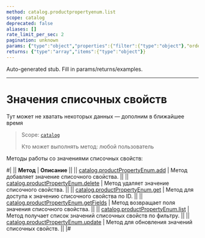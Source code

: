 ```yaml
---
method: catalog.productpropertyenum.list
scope: catalog
deprecated: false
aliases: []
rate_limit_per_sec: 2
pagination: unknown
params: {"type":"object","properties":{"filter":{"type":"object"},"order":{"type":"object"},"select":{"type":"array","items":{"type":"string"}},"start":{"type":["integer","string"]}}}
returns: {"type":"array","items":{"type":"object"}}
---
```


Auto-generated stub. Fill in params/returns/examples.

---

# Значения списочных свойств



Тут может не хватать некоторых данных — дополним в ближайшее время



> Scope: [`catalog`](../../scopes/permissions.md)
>
> Кто может выполнять метод: любой пользователь

Методы работы со значениями списочных свойств:

#|
|| **Метод** | **Описание** ||
|| [catalog.productPropertyEnum.add](./catalog-product-property-enum-add.md) | Метод добавляет значение списочного свойства. ||
|| [catalog.productPropertyEnum.delete](./catalog-product-property-enum-delete.md) | Метод удаляет значение списочного свойства. ||
|| [catalog.productPropertyEnum.get](./catalog-product-property-enum-get.md) | Метод для доступа к значению списочного свойства по ID. ||
|| [catalog.productPropertyEnum.getFields](./catalog-product-property-enum-get-fields.md) | Метод возвращает поля значения списочного свойства. ||
|| [catalog.productPropertyEnum.list](./catalog-product-property-enum-list.md) | Метод получает список значений списочных свойств по фильтру. ||
|| [catalog.productPropertyEnum.update](./catalog-product-property-enum-update.md) | Метод для обновления значений списочных свойств. ||
|#
